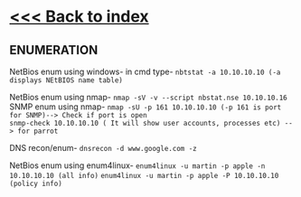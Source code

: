# [<<< Back to index](../CEH_index.md)
## ENUMERATION

NetBios enum using windows- in cmd type- `nbtstat -a 10.10.10.10 (-a displays NEtBIOS name table)`

NetBios enum using nmap- `nmap -sV -v --script nbstat.nse 10.10.10.16`\
SNMP enum using nmap-  `nmap -sU -p 161 10.10.10.10 (-p 161 is port for SNMP)--> Check if port is open`\
                       `snmp-check 10.10.10.10 ( It will show user accounts, processes etc) --> for parrot`

DNS recon/enum-  `dnsrecon -d www.google.com -z`

NetBios enum using enum4linux- 	`enum4linux -u martin -p apple -n 10.10.10.10 (all info)`
				  				`enum4linux -u martin -p apple -P 10.10.10.10 (policy info)` 